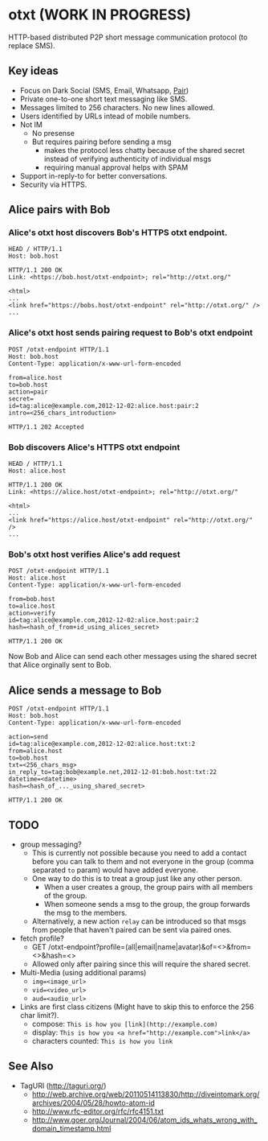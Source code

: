 # otxt (WORK IN PROGRESS)

HTTP-based distributed P2P short message communication protocol (to replace SMS).

## Key ideas
* Focus on Dark Social (SMS, Email, Whatsapp, [Pair](http://trypair.com/))
* Private one-to-one short text messaging like SMS.
* Messages limited to 256 characters. No new lines allowed.
* Users identified by URLs intead of mobile numbers.
* Not IM
    * No presense
    * But requires pairing before sending a msg
      * makes the protocol less chatty because of the shared secret instead of verifying authenticity of individual msgs 
      * requiring manual approval helps with SPAM
* Support in-reply-to for better conversations.
* Security via HTTPS.


## Alice pairs with Bob

### Alice's otxt host discovers Bob's HTTPS otxt endpoint.

```http
HEAD / HTTP/1.1
Host: bob.host
```

```http
HTTP/1.1 200 OK
Link: <https://bob.host/otxt-endpoint>; rel="http://otxt.org/"

<html>
...
<link href="https://bobs.host/otxt-endpoint" rel="http://otxt.org/" />
...
```


### Alice's otxt host sends pairing request to Bob's otxt endpoint

```http
POST /otxt-endpoint HTTP/1.1
Host: bob.host
Content-Type: application/x-www-url-form-encoded

from=alice.host
to=bob.host
action=pair
secret=
id=tag:alice@example.com,2012-12-02:alice.host:pair:2
intro=<256_chars_introduction>
```

```http
HTTP/1.1 202 Accepted
```


### Bob discovers Alice's HTTPS otxt endpoint


```http
HEAD / HTTP/1.1
Host: alice.host
```

```http
HTTP/1.1 200 OK
Link: <https://alice.host/otxt-endpoint>; rel="http://otxt.org/"

<html>
...
<link href="https://alice.host/otxt-endpoint" rel="http://otxt.org/" />
...
```

### Bob's otxt host verifies Alice's add request

```http
POST /otxt-endpoint HTTP/1.1
Host: alice.host
Content-Type: application/x-www-url-form-encoded

from=bob.host
to=alice.host
action=verify
id=tag:alice@example.com,2012-12-02:alice.host:pair:2
hash=<hash_of_from+id_using_alices_secret>
```

```http
HTTP/1.1 200 OK
```

Now Bob and Alice can send each other messages using the shared secret that Alice orginally sent to Bob.

## Alice sends a message to Bob

```http
POST /otxt-endpoint HTTP/1.1
Host: bob.host
Content-Type: application/x-www-url-form-encoded

action=send
id=tag:alice@example.com,2012-12-02:alice.host:txt:2
from=alice.host
to=bob.host
txt=<256_chars_msg>
in_reply_to=tag:bob@example.net,2012-12-01:bob.host:txt:22
datetime=<datetime>
hash=<hash_of_..._using_shared_secret>
```

```http
HTTP/1.1 200 OK
```

## TODO
* group messaging?
   * This is currently not possible because you need to add a contact before you can talk to them and not everyone in the group (comma separated `to` param) would have added everyone.
   * One way to do this is to treat a group just like any other person.
      * When a user creates a group, the group pairs with all members of the group.
      * When someone sends a msg to the group, the group forwards the msg to the members.
   * Alternatively, a new action `relay` can be introduced so that msgs from people that haven't paired can be sent via paired ones.
* fetch profile?
   * GET /otxt-endpoint?profile=(all|email|name|avatar)&of=<>&from=<>&hash=<>
   * Allowed only after pairing since this will require the shared secret.
* Multi-Media (using additional params)
   * `img=<image_url>`
   * `vid=<video_url>`
   * `aud=<audio_url>`
* Links are first class citizens (Might have to skip this to enforce the 256 char limit?).
    * compose: `This is how you [link](http://example.com)`
    * display: `This is how you <a href="http://example.com">link</a>`
    * characters counted: `This is how you link`

## See Also
* TagURI (http://taguri.org/)
   * http://web.archive.org/web/20110514113830/http://diveintomark.org/archives/2004/05/28/howto-atom-id
   * http://www.rfc-editor.org/rfc/rfc4151.txt
   * http://www.goer.org/Journal/2004/06/atom_ids_whats_wrong_with_domain_timestamp.html